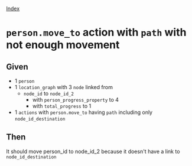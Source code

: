 [Index](./index.md)
# `person.move_to` action with `path` with not enough movement

## Given
- 1 `person`
- 1 `location_graph` with 3 `node` linked from
    - `node_id` to `node_id_2`
        - with `person_progress_property` to 4
        - with `total_progress` to 1
- 1 `actions` with `person.move_to` having `path` including only `node_id_destination`
## Then
It should move person_id to node_id_2 because it doesn't have a link to `node_id_destination`